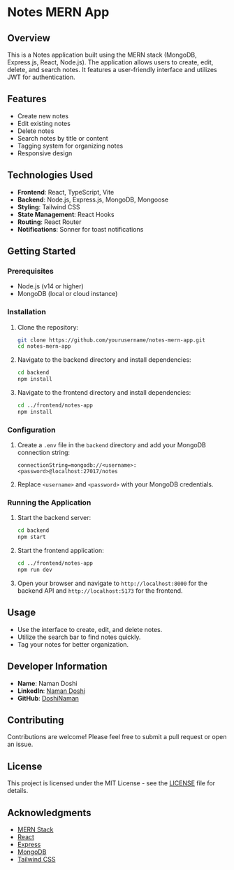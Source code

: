 # Notes MERN App

## Overview

This is a Notes application built using the MERN stack (MongoDB, Express.js, React, Node.js). The application allows users to create, edit, delete, and search notes. It features a user-friendly interface and utilizes JWT for authentication.

## Features

- Create new notes
- Edit existing notes
- Delete notes
- Search notes by title or content
- Tagging system for organizing notes
- Responsive design

## Technologies Used

- **Frontend**: React, TypeScript, Vite
- **Backend**: Node.js, Express.js, MongoDB, Mongoose
- **Styling**: Tailwind CSS
- **State Management**: React Hooks
- **Routing**: React Router
- **Notifications**: Sonner for toast notifications

## Getting Started

### Prerequisites

- Node.js (v14 or higher)
- MongoDB (local or cloud instance)

### Installation

1. Clone the repository:

   ```bash
   git clone https://github.com/yourusername/notes-mern-app.git
   cd notes-mern-app
   ```

2. Navigate to the backend directory and install dependencies:

   ```bash
   cd backend
   npm install
   ```

3. Navigate to the frontend directory and install dependencies:

   ```bash
   cd ../frontend/notes-app
   npm install
   ```

### Configuration

1. Create a `.env` file in the `backend` directory and add your MongoDB connection string:

   ```plaintext
   connectionString=mongodb://<username>:<password>@localhost:27017/notes
   ```

2. Replace `<username>` and `<password>` with your MongoDB credentials.

### Running the Application

1. Start the backend server:

   ```bash
   cd backend
   npm start
   ```

2. Start the frontend application:

   ```bash
   cd ../frontend/notes-app
   npm run dev
   ```

3. Open your browser and navigate to `http://localhost:8000` for the backend API and `http://localhost:5173` for the frontend.

## Usage

- Use the interface to create, edit, and delete notes.
- Utilize the search bar to find notes quickly.
- Tag your notes for better organization.

## Developer Information

- **Name**: Naman Doshi
- **LinkedIn**: [Naman Doshi](https://www.linkedin.com/in/naman-doshi-007/)
- **GitHub**: [DoshiNaman](https://github.com/DoshiNaman)

## Contributing

Contributions are welcome! Please feel free to submit a pull request or open an issue.

## License

This project is licensed under the MIT License - see the [LICENSE](LICENSE) file for details.

## Acknowledgments

- [MERN Stack](https://www.mongodb.com/mern-stack)
- [React](https://reactjs.org/)
- [Express](https://expressjs.com/)
- [MongoDB](https://www.mongodb.com/)
- [Tailwind CSS](https://tailwindcss.com/)
